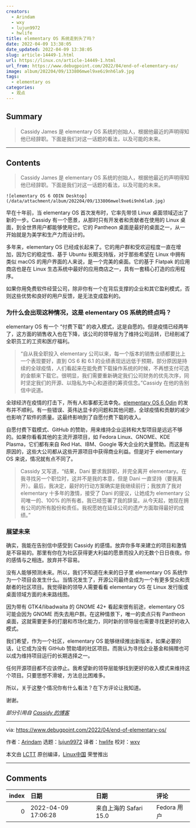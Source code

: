 ```yaml
---
creators:
  - Arindam
  - wxy
  - lujun9972
  - hwlife
title: elementary OS 系统走到头了吗？
date: 2022-04-09 13:38:05
date_updated: 2022-04-09 13:38:05
slug: article-14449-1.html
url: https://linux.cn/article-14449-1.html
url_from: https://www.debugpoint.com/2022/04/end-of-elementary-os/
image: album/202204/09/133806mwel9xe6i9nh6la9.jpg
tags:
  - elementary os
categories:
  - 观点
---
```


## Summary

> Cassidy James 是 elementary OS 系统的创始人，根据他最近的声明得知他已经辞职。下面是我们对这一话题的看法，以及可能的未来。

***

<!-- more -->

## Contents

> 
> Cassidy James 是 elementary OS 系统的创始人，根据他最近的声明得知他已经辞职。下面是我们对这一话题的看法，以及可能的未来。
> 
> 
> 

`![elementary OS 6 ODIN Desktop](/data/attachment/album/202204/09/133806mwel9xe6i9nh6la9.jpg)`

早在十年前，当 elementary OS 首次发布时，它率先带领 Linux 桌面领域迈出了新的一步。Cassidy 有一个愿景，从那时只有开发者和贡献者在使用的 Linux 桌面，到全世界用户都能够使用它。它的 Pantheon 桌面是最好的桌面之一，从一开始就是为美学和生产力而设计的。

多年来，elementary OS 已经成长起来了。它的用户群和受欢迎程度一直在增加，因为它的稳定性、基于 Ubuntu 长期支持版，对于那些希望在 Linux 中拥有类似 macOS 的用户界面的人来说，是一个完美的桌面。它的基于 Flatpak 的应用商店也是在 Linux 生态系统中最好的应用商店之一，具有一套精心打造的应用程序。

如果你用免费软件经营公司，除非你有一个在背后支撑的企业和其它盈利模式，否则这些优势和良好的用户反馈，是无法变成盈利的。

### 为什么会出现这种情况，这是 elementary OS 系统的终点吗？

elementary OS 有一个 “付费下载” 的收入模式，这是自愿的。但是疫情已经两年了，这方面的销售收入也在下降，该公司的领导层为了维持公司运转，已经削减了全职员工的工资和医疗福利。

> 
> “自从我全职投入 elementary 公司以来，每一个版本的销售业绩都要比上一个表现要好，直到 OS 6 和 6.1 的业绩表现远远低于预期，部分原因是持续的全球疫情，人们看起来在能免费下载操作系统的时候，不再想支付可选的金额来下载它。很明显，我们需要重新确定我们公司财务的优先次序，同时坚定我们的开源、以隐私为中心和道德的筹资信念。”Cassidy 在他的告别信中说道。
> 
> 
> 

全球经济在疫情的打击下，所有人和事都无法幸免。[elementary OS 6 Odin](https://www.debugpoint.com/2021/08/elementary-os-6-odin-review/) 的发布并不顺利。有一些错误、英伟达显卡的问题和其他问题，全球疫情和贡献的减少也影响了软件的质量。这最终影响到了自愿付费下载的收入。

自愿付费下载模式、GitHub 的赞助，用来维持企业运转和大型项目是远远不够的。如果你看看其他的主流开源项目，如 Fedora Linux、GNOME、KDE Plasma，它们都有来自 Red Hat、IBM、Google 等大企业的大量赞助。而这是有原因的，这些大公司都从这些开源项目中获得商业利益。但是对于 elementary OS 来说，情况就有点不同了。

> 
> Cassidy 又写道，“结果，Dani 要求我辞职，并完全离开 elementary。在我寻找另一个职位时，这并不是我的本意，但是 Dani 一直坚持（要我离开）。最后，我决定，最好的行动方案确实是我继续前行；我放弃了我对 elementary 十多年的激情，接受了 Dani 的提议，让她成为 elementary 公司唯一的、100% 的所有者。我已经签署了我的辞呈。从今天起，她现在拥有公司的所有股份和责任。我祝愿她在延续公司的遗产方面取得最好的成绩。”
> 
> 
> 

### 展望未来

确实，我能在告别信中感受到 Cassidy 的感情。放弃你多年来建立的项目和激情是不容易的。那里有你在为社区获得更大利益的愿景而投入的无数个日日夜夜。你的感情与之相连。放弃并不容易。

没有人能够预测未来。所以，我们不知道在未来的日子里 elementary OS 系统作为一个项目会发生什么。当情况发生了，开源公司最终会成为一个有更多受众和贡献者的社区项目。我觉得新的领导人需要看看 elementary OS 在 Linux 发行版或桌面领域方面的未来路线图。

因为带有 GTK4/libadwaita 的 GNOME 42+ 看起来很有前途，elementary OS 可能会因为 GNOME 而失去用户群。在这种情景下，唯一的卖点只有 Pantheon 桌面，这就需要更多的打磨和市场化能力，同时新的领导层也需要寻找更好的收入模式。

我们希望，作为一个社区，elementary OS 能够继续推出新版本，如果必要的话，让它成为没有 GitHub 赞助墙的社区项目。而我认为寻找企业基金和捐赠也可以成为维持项目运行的长期选择之一。

任何开源项目都不应该停止。我希望新的领导层能够找到更好的收入模式来维持这个项目。只要思想不滑坡，方法总比困难多。

所以，关于这整个情况你有什么看法？在下方评论让我知道。

谢谢。

*部分引用自 [Cassidy 的博客](https://cassidyjames.com/blog/farewell-elementary/)*

---

via: <https://www.debugpoint.com/2022/04/end-of-elementary-os/>

作者：[Arindam](https://www.debugpoint.com/author/admin1/) 选题：[lujun9972](https://github.com/lujun9972) 译者：[hwlife](https://github.com/hwlife) 校对：[wxy](https://github.com/wxy)

本文由 [LCTT](https://github.com/LCTT/TranslateProject) 原创编译，[Linux中国](https://linux.cn/) 荣誉推出

***

## Comments

|   index | 日期                | 日期                               | 评论                                                                                                                            |
|--------:|:--------------------|:-----------------------------------|:--------------------------------------------------------------------------------------------------------------------------------|
|       0 | 2022-04-09 17:06:28 | 来自上海的 Safari 15.0|Fedora 用户 | 带有 GTK4/libadwaita 的 GNOME 42+ 对elementary的影响确实很明显，前者已经开始往最新macOS风格进化，而后者还停留在2年多前的mac风格 |
